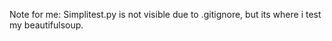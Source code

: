 Note for me: Simplitest.py is not visible due to .gitignore, but its where i test my beautifulsoup.

